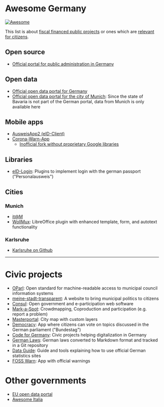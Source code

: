 # Awesome Germany

[![Awesome](https://awesome.re/badge.svg)](https://awesome.re)

This list is about [fiscal financed public projects](https://publiccode.eu/) or ones which are [relevant for citizens](https://en.wikipedia.org/wiki/Civic_technology).

## Open source

- [Official portal for public administration in Germany](https://opencode.de/)

## Open data

- [Official open data portal for Germany](https://www.govdata.de/)
- [Official open data portal for the city of Munich](https://www.opengov-muenchen.de/): Since the state of Bavaria is not part of the German portal, data from Munich is only available here

## Mobile apps

- [AusweisApp2 (eID-Client)](https://github.com/Governikus/AusweisApp2)
- [Corona-Warn-App](https://github.com/corona-warn-app)
  - [Inofficial fork without proprietary Google libraries](https://codeberg.org/corona-contact-tracing-germany/cwa-android)

## Libraries

- [eID-Login](https://github.com/eid-login): Plugins to implement login with the german passport ("Personalausweis")

## Cities

### Munich

- [it@M](https://github.com/it-at-m)
- [WollMux](https://github.com/WollMux): LibreOffice plugin with enhanced template, form, and autotext functionality

### Karlsruhe

- [Karlsruhe on Github](https://github.com/stadt-karlsruhe)


---

# Civic projects

- [OParl](https://github.com/OParl/): Open standard for machine-readable access to municipal council information systems
- [meine-stadt-transparent](https://github.com/meine-stadt-transparent/meine-stadt-transparent/): A website to bring municipal politics to citizens
- [Consul](https://github.com/consul/consul): Open government and e-participation web software
- [Mark-a-Spot](https://github.com/markaspot/mark-a-spot): Crowdmapping, Coproduction and participation (e.g. report a problem)
- [Masterportal](https://www.masterportal.org/home.html): City map with custom layers
- [Democracy](https://github.com/demokratie-live/): App where citizens can vote on topics discussed in the German parliament ("Bundestag")
- [Code for Germany](https://codefor.de/projekte/): Civic projects helping digitalization in Germany
- [German Laws](https://github.com/bundestag/gesetze): German laws converted to Markdown format and tracked in a Git repository
- [Data Guide](https://github.com/datenguide/datenguide): Guide and tools explaining how to use official German statistics sites
- [FOSS Warn](https://github.com/nucleus-ffm/foss_warn): App with official warnings

# Other governments

- [EU open data portal](https://data.europa.eu/en)
- [Awesome Italia](https://github.com/italia/awesome-italia)

